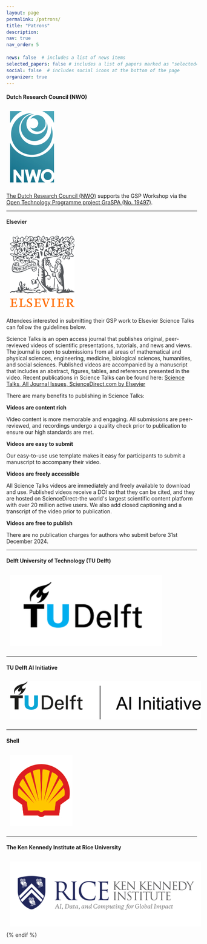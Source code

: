 ```yaml
---
layout: page
permalink: /patrons/
title: "Patrons"
description: 
nav: true
nav_order: 5

news: false  # includes a list of news items
selected_papers: false # includes a list of papers marked as "selected={true}"
social: false  # includes social icons at the bottom of the page
organizer: true
---
```


#### Dutch Research Council (NWO)
<a href="https://www.nwo.nl/"><img id = 'nwo_logo' class="img-fluid" src="/assets/img/logos/nwologo.png" style="margin: 10px 10px 10px 10px;"></a>

[The Dutch Research Council (NWO)](https://www.nwo.nl/en) supports the GSP Workshop via the [Open Technology Programme project GraSPA (No. 19497)](https://www.nwo.nl/en/news/four-million-euro-six-technological-research-projects?utm_campaign=socialperformance&utm_content=ttw&utm_medium=newsletter&utm_source=tripolis&utm_term=calls).

---
#### Elsevier
<a href="https://www.sciencedirect.com/journal/science-talks"><img id = 'elsevier_logo' class="img-fluid" src="/assets/img/logos/elsevierlogo.png" style="margin: 10px 10px 10px 10px;"></a>

Attendees interested in submitting their GSP work to Elsevier Science Talks can follow the guidelines below.

Science Talks is an open access journal that publishes original, peer-reviewed videos of scientific presentations, tutorials, and news and views. The journal is open to submissions from all areas of mathematical and physical sciences, engineering, medicine, biological sciences, humanities, and social sciences. Published videos are accompanied by a manuscript that includes an abstract, figures, tables, and references presented in the video. Recent publications in Science Talks can be found here: [Science Talks, All Journal Issues, ScienceDirect.com by Elsevier](https://www.sciencedirect.com/journal/science-talks/issues)

There are many benefits to publishing in Science Talks:

**Videos are content rich**

Video content is more memorable and engaging. All submissions are peer-reviewed, and recordings undergo a quality check prior to publication to ensure our high standards are met.

**Videos are easy to submit**

Our easy-to-use use template makes it easy for participants to submit a manuscript to accompany their video.

**Videos are freely accessible**

All Science Talks videos are immediately and freely available to download and use. Published videos receive a DOI so that they can be cited, and they are hosted on ScienceDirect-the world's largest scientific content platform with over 20 million active users. We also add closed captioning and a transcript of the video prior to publication.

**Videos are free to publish**

There are no publication charges for authors who submit before 31st December 2024.

---
#### Delft University of Technology (TU Delft)
<a href="https://www.tudelft.nl/en/"><img id = 'tudelft_logo' class="img-fluid" src="/assets/img/logos/tudelft.png" style="margin: 10px 10px 10px 10px;"></a>

---
#### TU Delft AI Initiative
<a href="https://www.tudelft.nl/en/ai/tu-delft-ai-initiative"><img id = 'ai_logo' class="img-fluid" src="/assets/img/logos/aiinitiativelogo.png" style="margin: 10px 10px 10px 10px;"></a>

---
#### Shell
<a href="https://www.shell.com/"><img id = 'shell_logo' class="img-fluid" src="/assets/img/logos/shell.png" style="margin: 10px 10px 10px 10px;"></a>

---
#### The Ken Kennedy Institute at Rice University
<a href="https://kenkennedy.rice.edu/"><img id = 'rice_logo' class="img-fluid" src="/assets/img/logos/ricelogo.png" style="margin: 10px 10px 10px 10px;"></a>
{% endif %}

